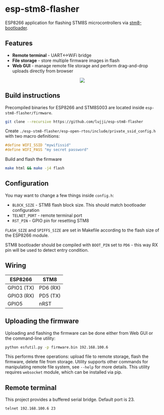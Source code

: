 # esp-stm8-flasher
ESP8266 application for flashing STM8S microcontrollers via [stm8-bootloader](https://github.com/lujji/stm8-bootloader).

## Features
* **Remote terminal** - UART<->WiFi bridge
* **File storage** - store multiple firmware images in flash
* **Web GUI** - manage remote file storage and perform drag-and-drop uploads directly from browser

<p align="center"><img src="https://github.com/lujji/blog/blob/gh-pages/flashing-stm8-with-esp8266/web_gui.png"/></p>

## Build instructions
Precompiled binaries for ESP8266 and STM8S003 are located inside `esp-stm8-flasher/firmware`.

``` bash
git clone --recursive https://github.com/lujji/esp-stm8-flasher
```

Create `./esp-stm8-flasher/esp-open-rtos/include/private_ssid_config.h` with two macro definitions:
``` C
#define WIFI_SSID "mywifissid"
#define WIFI_PASS "my secret password"
```

Build and flash the firmware
``` bash
make html && make -j4 flash
```

## Configuration
You may want to change a few things inside `config.h`:

* `BLOCK_SIZE` - STM8 flash block size. This should match bootloader configuration
* `TELNET_PORT` - remote terminal port
* `RST_PIN` - GPIO pin for resetting STM8

`FLASH_SIZE` and `SPIFFS_SIZE` are set in Makefile according to the flash size of the ESP8266 module.

STM8 bootloader should be compiled with `BOOT_PIN` set to `PD6` - this way RX pin will be used to detect entry condition.

## Wiring
| ESP8266    | STM8     |
|------------|----------|
| GPIO1 (TX) | PD6 (RX) |
| GPIO3 (RX) | PD5 (TX) |
| GPIO5      | nRST     |

## Uploading the firmware
Uploading and flashing the firmware can be done either from Web GUI or the command-line utility:

``` bash
python esfutil.py -p firmware.bin 192.168.100.6
```
This performs three operations: upload file to remote storage, flash the firmware, delete file from storage. Utility supports other commands for manipulating remote file system, see `--help` for more details. This utility requires `websocket` module, which can be installed via pip.

## Remote terminal
This project provides a buffered serial bridge. Default port is 23.
``` bash
telnet 192.168.100.6 23
```
